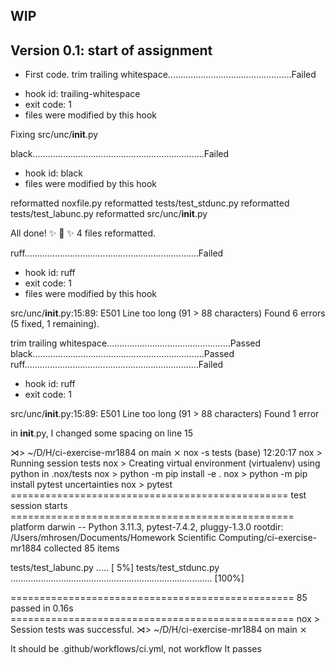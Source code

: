 ## WIP


## Version 0.1: start of assignment

* First code.
trim trailing whitespace.................................................Failed
- hook id: trailing-whitespace
- exit code: 1
- files were modified by this hook

Fixing src/unc/__init__.py

black....................................................................Failed
- hook id: black
- files were modified by this hook

reformatted noxfile.py
reformatted tests/test_stdunc.py
reformatted tests/test_labunc.py
reformatted src/unc/__init__.py

All done! ✨ 🍰 ✨
4 files reformatted.

ruff.....................................................................Failed
- hook id: ruff
- exit code: 1
- files were modified by this hook

src/unc/__init__.py:15:89: E501 Line too long (91 > 88 characters)
Found 6 errors (5 fixed, 1 remaining).

trim trailing whitespace.................................................Passed
black....................................................................Passed
ruff.....................................................................Failed
- hook id: ruff
- exit code: 1

src/unc/__init__.py:15:89: E501 Line too long (91 > 88 characters)
Found 1 error

in __init__.py, I changed some spacing on line 15


⋊> ~/D/H/ci-exercise-mr1884 on main ⨯ nox -s tests                                                     (base) 12:20:17
nox > Running session tests
nox > Creating virtual environment (virtualenv) using python in .nox/tests
nox > python -m pip install -e .
nox > python -m pip install pytest uncertainties
nox > pytest
================================================ test session starts =================================================
platform darwin -- Python 3.11.3, pytest-7.4.2, pluggy-1.3.0
rootdir: /Users/mhrosen/Documents/Homework Scientific Computing/ci-exercise-mr1884
collected 85 items

tests/test_labunc.py .....                                                                                     [  5%]
tests/test_stdunc.py ................................................................................          [100%]

================================================= 85 passed in 0.16s =================================================
nox > Session tests was successful.
⋊> ~/D/H/ci-exercise-mr1884 on main ⨯

It should be .github/workflows/ci.yml, not workflow
It passes
